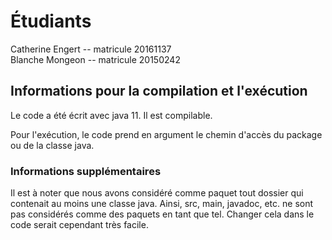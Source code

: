 # Étudiants
Catherine Engert -- matricule 20161137 \
Blanche Mongeon -- matricule 20150242

## Informations pour la compilation et l'exécution
Le code a été écrit avec java 11. Il est compilable.


Pour l'exécution, le code prend en argument le chemin d'accès du package ou de la classe java.

### Informations supplémentaires
Il est à noter que nous avons considéré comme paquet tout dossier qui contenait au moins une classe java. Ainsi, src,
main, javadoc, etc. ne sont pas considérés comme des paquets en tant que tel. Changer cela dans le code serait
cependant très facile.